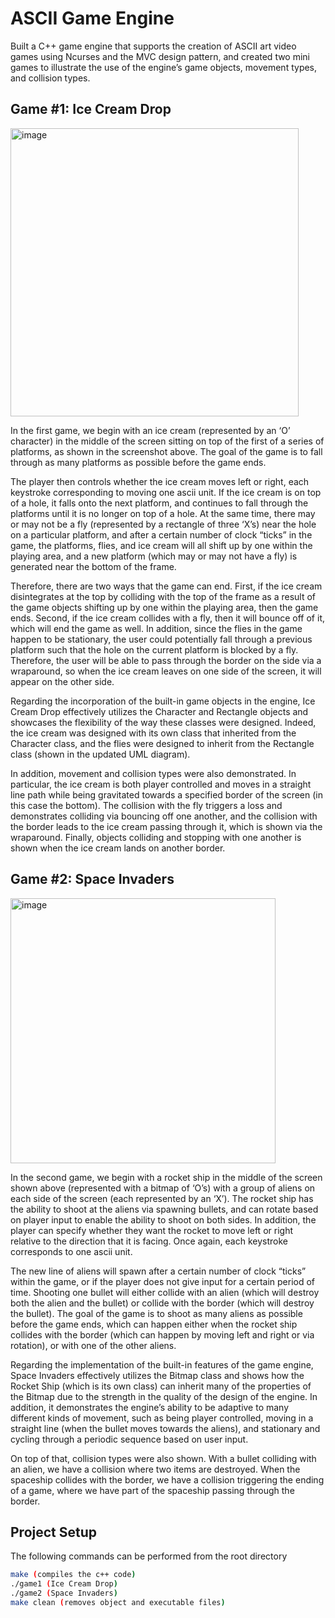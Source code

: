 # ASCII Game Engine
Built a C++ game engine that supports the creation of ASCII art video games using Ncurses and the MVC design pattern, and created two mini games to illustrate the use of the engine’s game objects, movement types, and collision types.

## Game #1: Ice Cream Drop

<img width="461" alt="image" src="https://user-images.githubusercontent.com/78711575/229633312-da375f47-cfb3-4a7b-ba1e-5402aa6d210a.png">

In the first game, we begin with an ice cream (represented by an ‘O’ character) in the middle of the screen sitting on top of the first of a series of platforms, as shown in the screenshot above. The goal of the game is to fall through as many platforms as possible before the game ends. 

The player then controls whether the ice cream moves left or right, each keystroke corresponding to moving one ascii unit. If the ice cream is on top of a hole, it falls onto the next platform, and continues to fall through the platforms until it is no longer on top of a hole. At the same time, there may or may not be a fly (represented by a rectangle of three ‘X’s) near the hole on a particular platform, and after a certain number of clock “ticks” in the game, the platforms, flies, and ice cream will all shift up by one within the playing area, and a new platform (which may or may not have a fly) is generated near the bottom of the frame. 

Therefore, there are two ways that the game can end. First, if the ice cream disintegrates at the top by colliding with the top of the frame as a result of the game objects shifting up by one within the playing area, then the game ends. Second, if the ice cream collides with a fly, then it will bounce off of it, which will end the game as well. In addition, since the flies in the game happen to be stationary, the user could potentially fall through a previous platform such that the hole on the current platform is blocked by a fly. Therefore, the user will be able to pass through the border on the side via a wraparound, so when the ice cream leaves on one side of the screen, it will appear on the other side. 

Regarding the incorporation of the built-in game objects in the engine, Ice Cream Drop effectively utilizes the Character and Rectangle objects and showcases the flexibility of the way these classes were designed. Indeed, the ice cream was designed with its own class that inherited from the Character class, and the flies were designed to inherit from the Rectangle class (shown in the updated UML diagram). 

In addition, movement and collision types were also demonstrated. In particular, the ice cream is both player controlled and moves in a straight line path while being gravitated towards a specified border of the screen (in this case the bottom). The collision with the fly triggers a loss and demonstrates colliding via bouncing off one another, and the collision with the border leads to the ice cream passing through it, which is shown via the wraparound. Finally, objects colliding and stopping with one another is shown when the ice cream lands on another border. 

## Game #2: Space Invaders

<img width="424" alt="image" src="https://user-images.githubusercontent.com/78711575/229633447-30cfe9cd-7d23-4d2a-a788-3190d2802f70.png">

In the second game, we begin with a rocket ship in the middle of the screen shown above  (represented with a bitmap of ‘O’s) with a group of aliens on each side of the screen (each represented by an ‘X’). The rocket ship has the ability to shoot at the aliens via spawning bullets, and can rotate based on player input to enable the ability to shoot on both sides. In addition, the player can specify whether they want the rocket to move left or right relative to the direction that it is facing. Once again, each keystroke corresponds to one ascii unit. 

The new line of aliens will spawn after a certain number of clock “ticks” within the game, or if the player does not give input for a certain period of time. Shooting one bullet will either collide with an alien (which will destroy both the alien and the bullet) or collide with the border (which will destroy the bullet). The goal of the game is to shoot as many aliens as possible before the game ends, which can happen either when the rocket ship collides with the border (which can happen by moving left and right or via rotation), or with one of the other aliens. 

Regarding the implementation of the built-in features of the game engine, Space Invaders effectively utilizes the Bitmap class and shows how the Rocket Ship (which is its own class) can inherit many of the properties of the Bitmap due to the strength in the quality of the design of the engine. In addition, it demonstrates the engine’s ability to be adaptive to many different kinds of movement, such as being player controlled, moving in a straight line (when the bullet moves towards the aliens), and stationary and cycling through a periodic sequence based on user input. 

On top of that, collision types were also shown. With a bullet colliding with an alien, we have a collision where two items are destroyed. When the spaceship collides with the border, we have a collision triggering the ending of a game, where we have part of the spaceship passing through the border. 

## Project Setup

The following commands can be performed from the root directory

```sh
make (compiles the c++ code)
./game1 (Ice Cream Drop)
./game2 (Space Invaders)
make clean (removes object and executable files)
```
